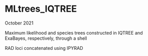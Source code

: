 # MLtrees_IQTREE
October 2021

Maximum likelihood and species trees constructed in IQTREE and ExaBayes, respectively, through a shell

RAD loci concatenated using IPYRAD
